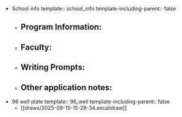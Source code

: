 - School info
  template:: school_info
  template-including-parent:: false
	- Program Information:
		-
	- Faculty:
		-
	- Writing Prompts:
		-
	- Other application notes:
		-
- 96 well plate
  template:: 96_well
  template-including-parent:: false
	- [[draws/2025-09-15-15-28-34.excalidraw]]